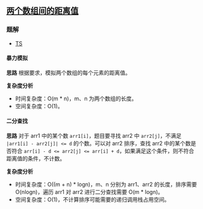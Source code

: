 ## [两个数组间的距离值](https://leetcode.cn/problems/find-the-distance-value-between-two-arrays/)

### 题解
+ [TS](../../ts/1408/1385.ts)

#### 暴力模拟
**思路**
根据要求，模拟两个数组的每个元素的距离值。

**复杂度分析**
+ 时间复杂度：O(m * n)，m、n 为两个数组的长度。
+ 空间复杂度：O(1)。


#### 二分查找
**思路**
对于 arr1 中的某个数 `arr1[i]`，题目要寻找 arr2 中 `arr2[j]`，不满足 `|arr1[i] - arr2[j]| <= d` 的个数。可以对 arr2 排序，查找 arr2 中的某个数是否符合 `arr[i] - d <= arr2[j] <= arr[i] + d`，如果满足这个条件，则不符合距离值的条件，不计数。

**复杂度分析**
+ 时间复杂度：O((m + n) * logn)，m、n 分别为 arr1、arr2 的长度，排序需要 O(nlogn)，遍历 arr1 对 arr2 进行二分查找需要 O(m * logn)。
+ 空间复杂度：O(1)，不计算排序可能需要的递归调用栈占用空间。